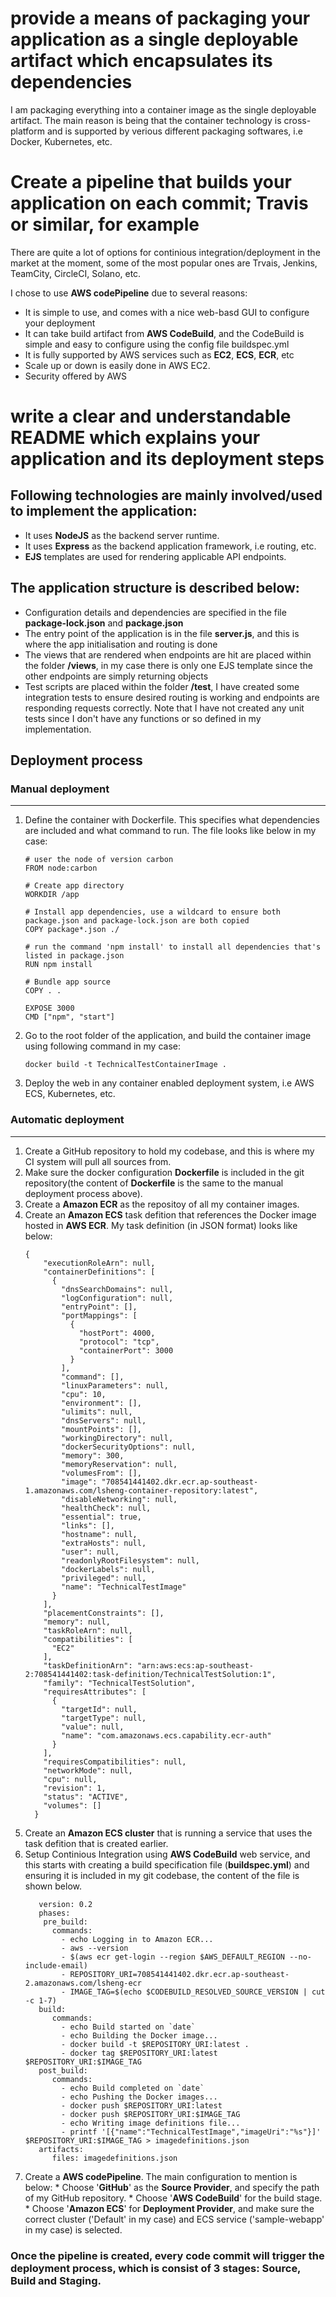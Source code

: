 # provide a means of packaging your application as a single deployable artifact which encapsulates its dependencies

I am packaging everything into a container image as the single deployable artifact. The main reason is being that the container technology is cross-platform and is supported by verious different packaging softwares, i.e Docker, Kubernetes, etc.

# Create a pipeline that builds your application on each commit; Travis or similar, for example

There are quite a lot of options for continious integration/deployment in the market at the moment, some of the most popular ones are Trvais, Jenkins, TeamCity, CircleCI, Solano, etc.

I chose to use **AWS codePipeline** due to several reasons:

* It is simple to use, and comes with a nice web-basd GUI to configure your deployment
* It can take build artifact from **AWS CodeBuild**, and the CodeBuild is simple and easy to configure using the config file buildspec.yml
* It is fully supported by AWS services such as **EC2**, **ECS**, **ECR**, etc
* Scale up or down is easily done in AWS EC2.
* Security offered by AWS

# write a clear and understandable README which explains your application and its deployment steps

   ## Following technologies are mainly involved/used to implement the application:

   * It uses **NodeJS** as the backend server runtime.
   * It uses **Express** as the backend application framework, i.e routing, etc.
   * **EJS** templates are used for rendering applicable API endpoints.


   ## The application structure is described below:

   * Configuration details and dependencies are specified in the file **package-lock.json** and **package.json**
   * The entry point of the application is in the file **server.js**, and this is where the app initialisation and routing is done
   * The views that are rendered when endpoints are hit are placed within the folder **/views**, in my case there is only one EJS template since the other endpoints are simply returning objects
   * Test scripts are placed within the folder **/test**, I have created some integration tests to ensure desired routing is working and endpoints are responding requests correctly. Note that I have not created any unit tests since I don't have any functions or so defined in my implementation.


   ## Deployment process

   ### Manual deployment
   ---

   1. Define the container with Dockerfile. This specifies what dependencies are included and what command to run. The file looks like below   in my case:
      ```
      # user the node of version carbon
      FROM node:carbon

      # Create app directory
      WORKDIR /app

      # Install app dependencies, use a wildcard to ensure both package.json and package-lock.json are both copied
      COPY package*.json ./

      # run the command 'npm install' to install all dependencies that's listed in package.json
      RUN npm install

      # Bundle app source
      COPY . .

      EXPOSE 3000
      CMD ["npm", "start"]
      ```
   2. Go to the root folder of the application, and build the container image using following command in my case:
      ```
      docker build -t TechnicalTestContainerImage .
      ```
   3. Deploy the web in any container enabled deployment system, i.e AWS ECS, Kubernetes, etc.

   ### Automatic deployment
   ---

   1. Create a GitHub repository to hold my codebase, and this is where my CI system will pull all sources from.
   2. Make sure the docker configuration **Dockerfile** is included in the git repository(the content of **Dockerfile** is the same to the manual deployment process above).
   3. Create a **Amazon ECR** as the repositoy of all my container images.
   4. Create an **Amazon ECS** task defition that references the Docker image hosted in **AWS ECR**. My task definition (in JSON format) looks like below:
      ```
      {
		  "executionRoleArn": null,
		  "containerDefinitions": [
		    {
		      "dnsSearchDomains": null,
		      "logConfiguration": null,
		      "entryPoint": [],
		      "portMappings": [
		        {
		          "hostPort": 4000,
		          "protocol": "tcp",
		          "containerPort": 3000
		        }
		      ],
		      "command": [],
		      "linuxParameters": null,
		      "cpu": 10,
		      "environment": [],
		      "ulimits": null,
		      "dnsServers": null,
		      "mountPoints": [],
		      "workingDirectory": null,
		      "dockerSecurityOptions": null,
		      "memory": 300,
		      "memoryReservation": null,
		      "volumesFrom": [],
		      "image": "708541441402.dkr.ecr.ap-southeast-1.amazonaws.com/lsheng-container-repository:latest",
		      "disableNetworking": null,
		      "healthCheck": null,
		      "essential": true,
		      "links": [],
		      "hostname": null,
		      "extraHosts": null,
		      "user": null,
		      "readonlyRootFilesystem": null,
		      "dockerLabels": null,
		      "privileged": null,
		      "name": "TechnicalTestImage"
		    }
		  ],
		  "placementConstraints": [],
		  "memory": null,
		  "taskRoleArn": null,
		  "compatibilities": [
		    "EC2"
		  ],
		  "taskDefinitionArn": "arn:aws:ecs:ap-southeast-2:708541441402:task-definition/TechnicalTestSolution:1",
		  "family": "TechnicalTestSolution",
		  "requiresAttributes": [
		    {
		      "targetId": null,
		      "targetType": null,
		      "value": null,
		      "name": "com.amazonaws.ecs.capability.ecr-auth"
		    }
		  ],
		  "requiresCompatibilities": null,
		  "networkMode": null,
		  "cpu": null,
		  "revision": 1,
		  "status": "ACTIVE",
		  "volumes": []
		}
      ```
   5. Create an **Amazon ECS cluster** that is running a service that uses the task defition that is created earlier.
   6. Setup Continious Integration using **AWS CodeBuild** web service, and this starts with creating a build specification file (**buildspec.yml**) and ensuring it is included in my git codebase, the content of the file is shown below.
      ```
	     version: 0.2
		 phases:
		  pre_build:
		    commands:
		      - echo Logging in to Amazon ECR...
		      - aws --version
		      - $(aws ecr get-login --region $AWS_DEFAULT_REGION --no-include-email)
		      - REPOSITORY_URI=708541441402.dkr.ecr.ap-southeast-2.amazonaws.com/lsheng-ecr
		      - IMAGE_TAG=$(echo $CODEBUILD_RESOLVED_SOURCE_VERSION | cut -c 1-7)
		 build:
		    commands:
		      - echo Build started on `date`
		      - echo Building the Docker image...          
		      - docker build -t $REPOSITORY_URI:latest .
		      - docker tag $REPOSITORY_URI:latest $REPOSITORY_URI:$IMAGE_TAG
		 post_build:
		    commands:
		      - echo Build completed on `date`
		      - echo Pushing the Docker images...
		      - docker push $REPOSITORY_URI:latest
		      - docker push $REPOSITORY_URI:$IMAGE_TAG
		      - echo Writing image definitions file...
		      - printf '[{"name":"TechnicalTestImage","imageUri":"%s"}]' $REPOSITORY_URI:$IMAGE_TAG > imagedefinitions.json
		 artifacts:
		    files: imagedefinitions.json
      ```
   7. Create a **AWS codePipeline**. The main configuration to mention is below:
     * Choose '**GitHub**' as the **Source Provider**, and specify the path of my GitHub repository.
     * Choose '**AWS CodeBuild**' for the build stage.
     * Choose '**Amazon ECS**' for **Deployment Provider**, and make sure the correct cluster ('Default' in my case) and ECS service ('sample-webapp' in my case) is selected.

  ### Once the pipeline is created, every code commit will trigger the deployment process, which is consist of 3 stages: Source, Build and Staging.